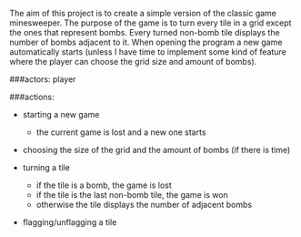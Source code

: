 The aim of this project is to create a simple version of the
classic game minesweeper. The purpose of the game is to turn every
tile in a grid except the ones that represent bombs. Every turned
non-bomb tile displays the number of bombs adjacent to it.
When opening the program a new game automatically starts (unless I have
time to implement some kind of feature where the player can choose the
grid size and amount of bombs). 


###actors:
player

###actions:

- starting a new game
  - the current game is lost and a new one starts

- choosing the size of the grid and the amount of bombs (if there is time)

- turning a tile
  - if the tile is a bomb, the game is lost
  - if the tile is the last non-bomb tile, the game is won
  - otherwise the tile displays the number of adjacent bombs

- flagging/unflagging a tile
